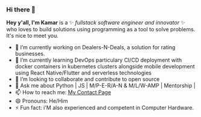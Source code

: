 ### Hi there 👋


**Hey y'all, I'm Kamar** is a ✨ _fullstack software engineer and innovator_ ✨ who loves to build solutions using programming as a tool to solve problems. It's nice to meet you.


- 🔭 I’m currently working on Dealers-N-Deals, a solution for rating businesses.
- 🌱 I’m currently learning DevOps particulary CI/CD deployment with docker containers in kubernetes clusters alongside mobile development using React Native/Flutter and serverless technologies
- 👯 I’m looking to collaborate and contribute to open source
- 💬 Ask me about  Python | JS | M/P-E-R/A-N & M/L/W-AMP | Mentorship |
- 📫 How to reach me: [My Contact Page](http://www.koitoror.ml)
- 😄 Pronouns:  He/Him
- ⚡ Fun fact: i'M also experienced and competent in Computer Hardware.

